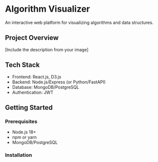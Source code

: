 # Algorithm Visualizer

An interactive web platform for visualizing algorithms and data structures.

## Project Overview
[Include the description from your image]

## Tech Stack
- Frontend: React.js, D3.js
- Backend: Node.js/Express (or Python/FastAPI)
- Database: MongoDB/PostgreSQL
- Authentication: JWT

## Getting Started

### Prerequisites
- Node.js 18+
- npm or yarn
- MongoDB/PostgreSQL

### Installation
```bash

